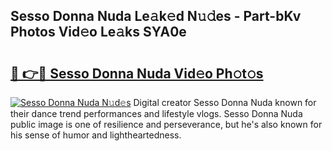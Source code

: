 ## Sesso Donna Nuda Le𝚊k𝚎d N𝚞𝚍es - Part-bKv Photos Vid𝚎o Le𝚊ks SYA0e

# <h2><a href="http://fbd67c.evod.top/?m=Sesso+Donna+Nuda">🔗 👉🔴 Sesso Donna Nuda Vid𝚎o Ph𝚘t𝚘s</a></h2>

[![Sesso Donna Nuda N𝚞d𝚎s](https://i.imgur.com/8V9OHl7.gif)](http://fbd67c.evod.top/?m=Sesso+Donna+Nuda)
Digital creator Sesso Donna Nuda known for their dance trend performances and lifestyle vlogs. Sesso Donna Nuda public image is one of resilience and perseverance, but he's also known for his sense of humor and lightheartedness. 
